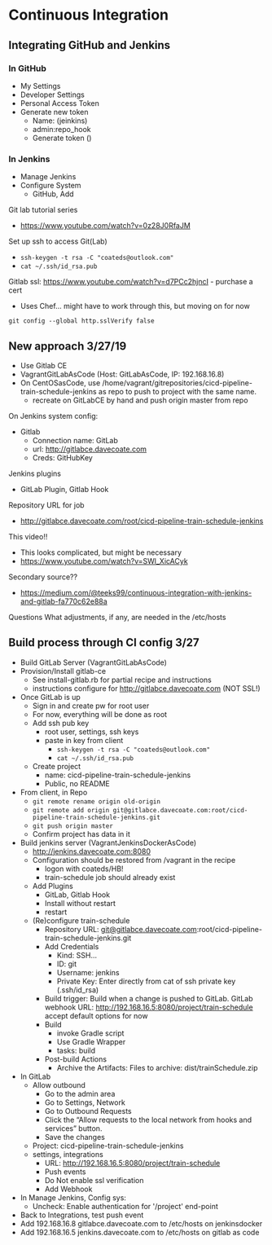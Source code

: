 # Continuous Integration

## Integrating GitHub and Jenkins

### In GitHub
* My Settings
* Developer Settings
* Personal Access Token
* Generate new token
  * Name: (jeinkins)
  * admin:repo_hook 
  * Generate token  ()

### In Jenkins
* Manage Jenkins
* Configure System
  * GitHub, Add

Git lab tutorial series
* https://www.youtube.com/watch?v=0z28J0RfaJM

Set up ssh to access Git(Lab)
* `ssh-keygen -t rsa -C "coateds@outlook.com"`
* `cat ~/.ssh/id_rsa.pub`

Gitlab ssl:  https://www.youtube.com/watch?v=d7PCc2hjncI - purchase a cert
* Uses Chef... might have to work through this, but moving on for now

`git config --global http.sslVerify false`

##  New approach 3/27/19
* Use Gitlab CE 
* VagrantGitLabAsCode (Host: GitLabAsCode, IP: 192.168.16.8)
* On CentOSasCode, use /home/vagrant/gitrepositories/cicd-pipeline-train-schedule-jenkins as repo to push to project with the same name.
  * recreate on GitLabCE by hand and push origin master from repo


On Jenkins system config:
* Gitlab
  * Connection name: GitLab
  * url: http://gitlabce.davecoate.com
  * Creds:  GitHubKey

Jenkins plugins
* GitLab Plugin, Gitlab Hook

Repository URL for job
* http://gitlabce.davecoate.com/root/cicd-pipeline-train-schedule-jenkins



This video!!
* This looks complicated, but might be necessary
* https://www.youtube.com/watch?v=SWl_XicACyk

Secondary source??
* https://medium.com/@teeks99/continuous-integration-with-jenkins-and-gitlab-fa770c62e88a

Questions
What adjustments, if any, are needed in the /etc/hosts

## Build process through CI config 3/27
* Build GitLab Server (VagrantGitLabAsCode)
* Provision/Install gitlab-ce
  * See install-gitlab.rb for partial recipe and instructions
  * instructions configure for http://gitlabce.davecoate.com (NOT SSL!)
* Once GitLab is up
  * Sign in and create pw for root user
  * For now, everything will be done as root
  * Add ssh pub key
    * root user, settings, ssh keys
    * paste in key from client
      * `ssh-keygen -t rsa -C "coateds@outlook.com"`
      * `cat ~/.ssh/id_rsa.pub`
  * Create project
    * name: cicd-pipeline-train-schedule-jenkins
    * Public, no README
* From client, in Repo
  * `git remote rename origin old-origin`
  * `git remote add origin git@gitlabce.davecoate.com:root/cicd-pipeline-train-schedule-jenkins.git`
  * `git push origin master`
  * Confirm project has data in it
* Build jenkins server (VagrantJenkinsDockerAsCode)
  * http://jenkins.davecoate.com:8080
  * Configuration should be restored from /vagrant in the recipe
    * logon with coateds/HB!
    * train-schedule job should already exist
  * Add Plugins
    * GitLab, Gitlab Hook
    * Install without restart
    * restart
  * (Re)configure train-schedule
    * Repository URL: git@gitlabce.davecoate.com:root/cicd-pipeline-train-schedule-jenkins.git
    * Add Credentials
      * Kind: SSH...
      * ID: git
      * Username: jenkins
      * Private Key: Enter directly from cat of ssh private key (.ssh/id_rsa)
    *   Build trigger: Build when a change is pushed to GitLab. GitLab webhook URL: http://192.168.16.5:8080/project/train-schedule
    accept default options for now
    * Build
      * invoke Gradle script
      * Use Gradle Wrapper
      * tasks: build
    * Post-build Actions
      * Archive the Artifacts: Files to archive: dist/trainSchedule.zip
* In GitLab
  * Allow outbound
    * Go to the admin area
    * Go to Settings, Network
    * Go to Outbound Requests
    * Click the “Allow requests to the local network from hooks and services”   button.
    * Save the changes
  * Project:  cicd-pipeline-train-schedule-jenkins
  * settings, integrations
    * URL: http://192.168.16.5:8080/project/train-schedule
    * Push events
    * Do Not enable ssl verification
    * Add Webhook
* In Manage Jenkins, Config sys:
  * Uncheck: Enable authentication for '/project' end-point
* Back to Integrations, test push event
* Add 192.168.16.8 gitlabce.davecoate.com to /etc/hosts on jenkinsdocker
* Add 192.168.16.5 jenkins.davecoate.com to /etc/hosts on gitlab as code
